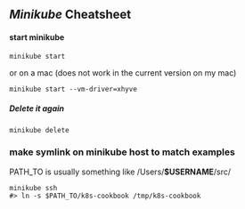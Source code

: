 ## *Minikube* Cheatsheet

#### start minikube

	minikube start

or on a mac (does not work in the current version on my mac)

	minikube start --vm-driver=xhyve
	
##### Delete it again

	minikube delete
	
### make symlink on minikube host to match examples

PATH_TO is usually something like /Users/**$USERNAME**/src/
	
	minikube ssh
	#> ln -s $PATH_TO/k8s-cookbook /tmp/k8s-cookbook
